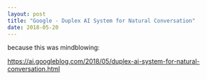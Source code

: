 ```yaml
---
layout: post
title: "Google - Duplex AI System for Natural Conversation"
date: 2018-05-20
---
```



because this was mindblowing:

https://ai.googleblog.com/2018/05/duplex-ai-system-for-natural-conversation.html

